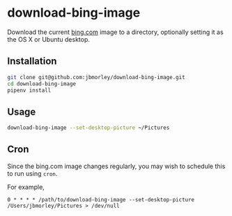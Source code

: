 download-bing-image
===================

Download the current [bing.com](https://bing.com) image to a directory, optionally setting it as the OS X or Ubuntu desktop.

## Installation

```bash
git clone git@github.com:jbmorley/download-bing-image.git
cd download-bing-image
pipenv install
```

Usage
-----

```bash
download-bing-image --set-desktop-picture ~/Pictures
```

Cron
----

Since the bing.com image changes regularly, you may wish to schedule this to run using `cron`.

For example,

```cron
0 * * * * /path/to/download-bing-image --set-desktop-picture /Users/jbmorley/Pictures > /dev/null
```

